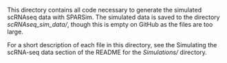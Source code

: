 This directory contains all code necessary to generate the simulated scRNAseq data with SPARSim.  The simulated data
is saved to the directory _scRNAseq_sim_data/_, though this is empty on GitHub as the files are too large.

For a short description of each file in this directory, see the Simulating the scRNA-seq data section of the 
README for the _Simulations/_ directory.

